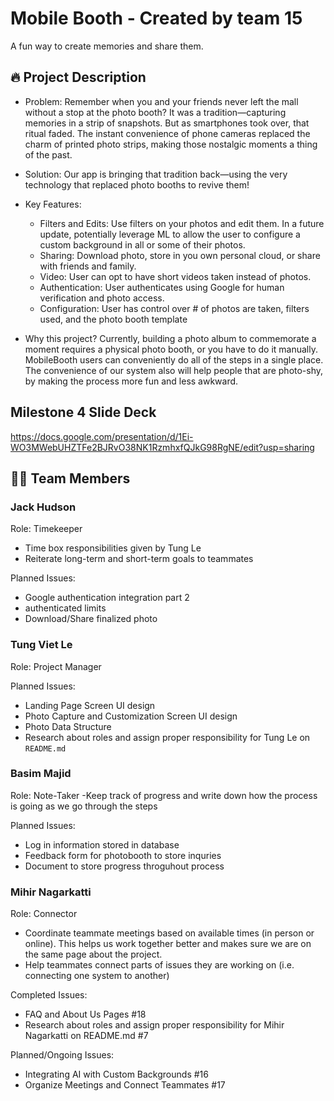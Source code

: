 # Mobile Booth - Created by team 15

A fun way to create memories and share them.

## 🔥 Project Description
* Problem: Remember when you and your friends never left the mall without a stop at the photo booth? It was a tradition—capturing memories in a strip of snapshots. But as smartphones took over, that ritual faded. The instant convenience of phone cameras replaced the charm of printed photo strips, making those nostalgic moments a thing of the past.
* Solution: Our app is bringing that tradition back—using the very technology that replaced photo booths to revive them!

* Key Features:
  - Filters and Edits: Use filters on your photos and edit them. In a future update, potentially leverage ML to allow the user to configure a custom background in all or some of their photos.
  - Sharing: Download photo, store in you own personal cloud, or share with friends and family.
  - Video: User can opt to have short videos taken instead of photos.
  - Authentication: User authenticates using Google for human verification and photo access.
  - Configuration: User has control over # of photos are taken, filters used, and the photo booth template

* Why this project? Currently, building a photo album to commemorate a moment requires a physical photo booth, or you have to do it manually. MobileBooth users can conveniently do all of the steps in a single place. The convenience of our system also will help people that are photo-shy, by making the process more fun and less awkward. 

## Milestone 4 Slide Deck

https://docs.google.com/presentation/d/1Ei-WO3MWebUHZTFe2BJRvO38NK1RzmhxfQJkG98RgNE/edit?usp=sharing

## 🧑‍💻 Team Members

### Jack Hudson
Role: Timekeeper
- Time box responsibilities given by Tung Le
- Reiterate long-term and short-term goals to teammates

Planned Issues:
- Google authentication integration part 2
- authenticated limits
- Download/Share finalized photo

### Tung Viet Le
Role: Project Manager

Planned Issues:
- Landing Page Screen UI design
- Photo Capture and Customization Screen UI design
- Photo Data Structure
- Research about roles and assign proper responsibility for Tung Le on `README.md`

### Basim Majid
Role: Note-Taker
-Keep track of progress and write down how the process is going as we go through the steps

Planned Issues:
- Log in information stored in database
- Feedback form for photobooth to store inquries
- Document to store progress throguhout process

### Mihir Nagarkatti
Role: Connector
- Coordinate teammate meetings based on available times (in person or online). This helps us work together better and makes sure we are on the same page about the project. 
- Help teammates connect parts of issues they are working on (i.e. connecting one system to another)

Completed Issues:
- FAQ and About Us Pages #18
- Research about roles and assign proper responsibility for Mihir Nagarkatti on README.md #7

Planned/Ongoing Issues: 
- Integrating AI with Custom Backgrounds #16
- Organize Meetings and Connect Teammates #17
